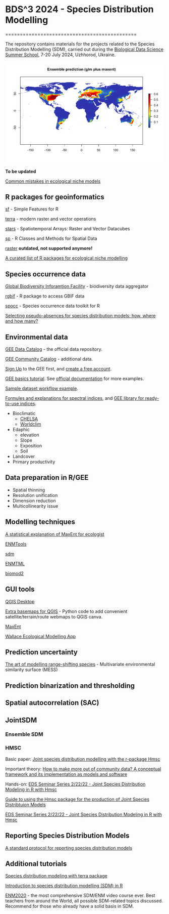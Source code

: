 # BDS^3 2024 - Species Distribution Modelling
=============================================

The repository contains materials for the projects related to the Species Distribution Modelling (SDM), carried out during the [Biological Data Science Summer School](https://www.bds3.org/), 7-20 July 2024, Uzhhorod, Ukraine.

![Acer negundo ensemble prediction](https://github.com/olehprylutskyi/BDS3_2024_SDM/blob/main/figures/ensemble_prediction.png)

__To be updated__

[Common mistakes in ecological niche models](https://doi.org/10.1080/13658816.2020.1798968)

## R packages for geoinformatics
[sf](https://r-spatial.github.io/sf/) - Simple Features for R

[terra](https://rspatial.github.io/terra/index.html) - modern raster and vector operations

[stars](https://r-spatial.github.io/stars/index.html) - Spatiotemporal Arrays: Raster and Vector Datacubes

[sp](http://edzer.github.io/sp/) - R Classes and Methods for Spatial Data

[raster](https://rspatial.org/raster/pkg/index.html) __outdated, not supported anymore!__

[A curated list of R packages for ecological niche modelling](https://www.sciencedirect.com/science/article/pii/S0304380022003404?via%3Dihub)

## Species occurrence data

[Global Biodiversity Inforamtion Facility](https://www.gbif.org/) - biodiversity data aggregator

[rgbif](https://docs.ropensci.org/rgbif/articles/getting_occurrence_data.html) - R package to access GBIF data

[spocc](https://docs.ropensci.org/spocc/) - Species occurrence data toolkit for R

[Selecting pseudo-absences for species distribution models: how, where and how many?](https://besjournals.onlinelibrary.wiley.com/doi/full/10.1111/j.2041-210X.2011.00172.x)

## Environmental data

[GEE Data Catalog](https://developers.google.com/earth-engine/datasets/) - the official data repository.

[GEE Community Catalog](https://developers.google.com/earth-engine/datasets/community/sat-io) - additional data.

[Sign Up](https://code.earthengine.google.com/register) to the GEE first, and [create a free account](https://youtu.be/3IwfRW8bjmo?si=_WbeUUSC7pQa_fnC).

[GEE basics tutorial](https://code.earthengine.google.com/2086c1681db9342b676b7a3243983508). See [official documentation](https://developers.google.com/earth-engine/guides) for more examples.

[Sample dataset workflow example](https://code.earthengine.google.com/ebe2c40e67fc1eb2e63af38aeca19960).

[Formules and explanations for spectral indices](https://awesome-ee-spectral-indices.readthedocs.io/en/latest/), and [GEE library for ready-to-use indices](https://ee-spectral.readthedocs.io/en/latest/).


- Bioclimatic
    * [CHELSA](https://chelsa-climate.org/)
    * [Worldclim](https://www.worldclim.org/)
- Edaphic
    * elevation
    * Slope
    * Exposition
    * Soil
- Landcover
- Primary productivity

## Data preparation in R/GEE
- Spatial thinning
- Resolution unification
- Dimension reduction
- Multicollinearity issue

## Modelling techniques
[A statistical explanation of MaxEnt for ecologist](https://onlinelibrary.wiley.com/doi/full/10.1111/j.1472-4642.2010.00725.x)

[ENMTools](https://nsojournals.onlinelibrary.wiley.com/doi/10.1111/ecog.05485)

[sdm](https://doi.org/10.1111/ecog.01881)

[ENMTML](https://doi.org/10.1016/j.envsoft.2019.104615)

[biomod2](https://cran.r-project.org/web/packages/biomod2/index.html)

## GUI tools
[QGIS Desktop](https://qgis.org/)

[Extra basemaps for QGIS](https://bnhr.xyz/2018/10/07/basemaps-in-qgis.html) - Python code to add convenient satellite/terrain/route webmaps to QGIS canva.

[MaxEnt](https://biodiversityinformatics.amnh.org/open_source/maxent/)

[Wallace Ecological Modelling App](https://wallaceecomod.github.io/)

## Prediction uncertainty
[The art of modelling range-shifting species](https://doi.org/10.1111/j.2041-210X.2010.00036.x) - Multivariate environmental similarity surface (MESS)


## Prediction binarization and thresholding


## Spatial autocorrelation (SAC)

## JointSDM
### Ensemble SDM

### HMSC
Basic paper: [Joint species distribution modelling with the r-package Hmsc](https://besjournals.onlinelibrary.wiley.com/doi/abs/10.1111/2041-210X.13345)

Important theory: [How to make more out of community data? A conceptual framework and its implementation as models and software](10.1111/ele.12757)

Hands-on: 
[EDS Seminar Series 2/22/22 - Joint Species Distribution Modeling in R with Hmsc](https://www.youtube.com/watch?v=u07eFE3Uqtg)

[Guide to using the Hmsc package for the production of Joint Species Distribtuion Models](https://www.r-bloggers.com/guide-to-using-the-hmsc-package-for-the-production-of-joint-species-distribtuion-models/)

[EDS Seminar Series 2/22/22 - Joint Species Distribution Modeling in R with Hmsc](https://www.youtube.com/watch?v=u07eFE3Uqtg)

## Reporting Species Distribution Models
[A standard protocol for reporting species distribution models](https://nsojournals.onlinelibrary.wiley.com/doi/full/10.1111/ecog.04960)

## Additional tutorials
[Species distribution modeling with terra package](https://rspatial.org/sdm/index.html#species-distribution-modeling)

[Introduction to species distribution modelling (SDM) in R](https://damariszurell.github.io/SDM-Intro/)

[ENM2020](https://www.youtube.com/watch?v=vj8qTo56rPA&list=PLCq9UxocboXPdulJteLT7MYj1WrW_tKcd) - the most comprehensive SDM/ENM video course ever. Best teachers from around the World, all possible SDM-related topics discussed. Recommend for those who already have a solid basis in SDM.
